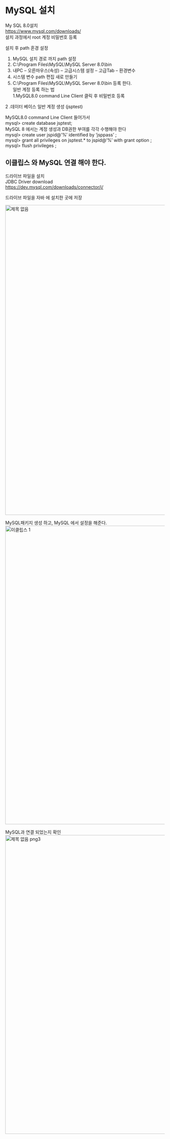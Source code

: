 # MySQL 설치 

My SQL 8.0설치   
<https://www.mysql.com/downloads/>  
설치 과정에서 root 계정 비밀번호 등록 

설치 후 path 혼경 설정 
1. MySQL 설치 경로 까지 path 설정  
2. C:\Program Files\MySQL\MySQL Server 8.0\bin   
3. 내PC – 오른마우스(속성) – 고급시스템 설정 – 고급Tab – 환경변수  
4. 시스템 변수 path 편집 새로 만들기   
5. C:\Program Files\MySQL\MySQL Server 8.0\bin 등록 한다.   
일반 계정 등록  하는 법   
 1.MySQL8.0 command Line Client 클릭 후 비밀번호 등록   
 
 2 .데이터 베이스 일반 계정 생성 (jsptest)    

MySQL8.0 command Line Client 들어가서   
mysql> create database jsptest;      
MySQL 8 에서는 계정 생성과 DB권한 부여를 각각 수행해야 한다  
mysql> create user jspid@’%’ identified by ‘jsppass’ ;    
mysql> grant all privileges on jsptest.* to jspid@’%’ with grant   option ;     
mysql> flush privileges ;   

## 이클립스 와 MySQL  연결 해야 한다. 
드라이브 파일을 설치   
JDBC Driver download  
<https://dev.mysql.com/downloads/connector/j/>
 
드라이브 파일을 자바 에 설치한 곳에 저장


<img width="978" alt="제목 없음" src="https://user-images.githubusercontent.com/107549149/179664779-e2a32043-74f0-4f22-94bb-2bf491a317b3.png">

MySQL패키지 생성  하고, MySQL 에서 설정을 해준다. 
<img width="942" alt="이클립스 1" src="https://user-images.githubusercontent.com/107549149/179664521-1e65ce4a-32fd-414b-81c8-4794d51aa7f0.png">

MySQL과 연결 되었는지 확인
<img width="943" alt="제목 없음 png3" src="https://user-images.githubusercontent.com/107549149/179665437-a7319159-9c82-4d38-ba36-c908caba4c3e.png">



